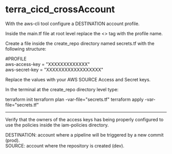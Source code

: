 # terra_cicd_crossAccount

With the aws-cli tool configure a DESTINATION account profile.

Inside the main.tf file at root level replace the <<PROFILE>> tag with the profile name.

Create a file inside the create_repo directory named secrets.tf with the following structure:

#PROFILE\
aws-access-key = "XXXXXXXXXXXXX"\
aws-secret-key = "XXXXXXXXXXXXXXXXXX"

Replace the values with your AWS SOURCE Access and Secret keys.

In the terminal at the create_repo directory level type:

terraform init
terraform plan -var-file="secrets.tf"
terraform apply -var-file="secrets.tf"

____________________________________________

Verify that the owners of the access keys has being properly configured to use the policies inside the iam-policies directory.

DESTINATION: account where a pipeline will be triggered by a new commit (prod).\
SOURCE:      account where the repository is created (dev).
